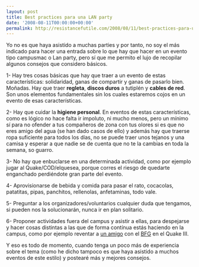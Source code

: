 ```yaml
---
layout: post
title: Best practices para una LAN party
date: '2008-08-11T00:00:00+00:00'
permalink: http://resistancefutile.com/2008/08/11/best-practices-para-una-lan-party/
---
```

Yo no es que haya asistido a muchas parties y por tanto, no soy el más indicado para hacer una entrada sobre lo que hay que hacer en un evento tipo campusmac o Lan party, pero sí que me permito el lujo de recopilar algunos consejos que considero básicos.

1- Hay tres cosas básicas que hay que traer a un evento de estas características: solidaridad, ganas de compartir y ganas de pasarlo bien. Moñadas. Hay que traer <strong>regleta</strong>, <strong>discos duros</strong> a tutiplén y <strong>cables de red</strong>. Son unos elementos fundamentales sin los cuales estaremos cojos en un evento de esas características.

2- Hay que cuidar la <strong>higiene personal</strong>. En eventos de estas características, como es lógico no hace falta ir impoluto, ni mucho menos, pero un mínimo sí para no ofender a tus compañeros de zona con tus olores si es que no eres amigo del agua (se han dado casos de ello) y además hay que traerse ropa suficiente para todos los días, no se puede traer unos tejanos y una camisa y esperar a que nadie se de cuenta que no te la cambias en toda la semana, so guarro.

3- No hay que enbuclarse en una determinada actividad, como por ejemplo jugar al Quake/COD/elquesea, porque corres el riesgo de quedarte enganchado perdiéndote gran parte del evento.

4- Aprovisionarse de bebida y comida para pasar el rato, cocacolas, patatitas, pipas, panchitos, rellenolas, anfetaminas, todo vale. 

5- Preguntar a los organizadores/voluntarios cualquier duda que tengamos, si pueden nos la solucionarán, nunca ir en plan solitario.

6- Proponer actividades fuera del campus y asistir a ellas, para despejarse y hacer cosas distintas a las que de forma contínua estás haciendo en la campus, como por ejemplo reventar a <a href="http://intemperie79.wordpress.com/">un amigo</a> con el <a href="http://en.wikipedia.org/wiki/BFG_9000">BFG</a> en el Quake III. 

Y eso es todo de momento, cuando tenga un poco más de experiencia sobre el tema (como he dicho tampoco es que haya asistido a muchos eventos de este estilo) y postearé más y mejores consejos. 
